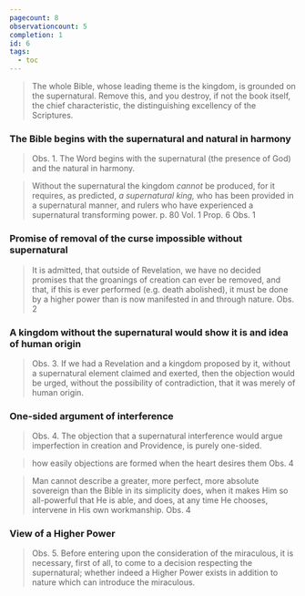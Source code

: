 ```yaml
---
pagecount: 8
observationcount: 5
completion: 1
id: 6
tags:
  - toc
---
```

>The whole Bible, whose leading theme is the kingdom, is grounded on the supernatural. Remove this, and you destroy, if not the book itself, the chief characteristic, the distinguishing excellency of the Scriptures.
### The Bible begins with the supernatural and natural in harmony
>Obs. 1. The Word begins with the supernatural (the presence of God) and the natural in harmony.

> Without the supernatural the kingdom *cannot* be produced, for it requires, as predicted, *a supernatural king,* who has been provided in a supernatural manner, and rulers who have experienced a supernatural transforming power.
> p. 80 Vol. 1 Prop. 6 Obs. 1
### Promise of removal of the curse impossible without supernatural
>It is admitted, that outside of Revelation, we have no decided promises that the groanings of creation can ever be removed, and that, if this is ever performed (e.g. death abolished), it must be done by a higher power than is now manifested in and through nature.
>Obs. 2
### A kingdom without the supernatural would show it is and idea of human origin
>Obs. 3. If we had a Revelation and a kingdom proposed by it, without a supernatural element claimed and exerted, then the objection would be urged, without the possibility of contradiction, that it was merely of human origin.
### One-sided argument of interference
>Obs. 4. The objection that a supernatural interference would argue imperfection in creation and Providence, is purely one-sided.

>how easily objections are formed when the heart desires them
>Obs. 4

>Man cannot describe a greater, more perfect, more absolute sovereign than the Bible in its simplicity does, when it makes Him so all-powerful that He is able, and does, at any time He chooses, intervene in His own workmanship.
>Obs. 4
### View of a Higher Power
>Obs. 5. Before entering upon the consideration of the miraculous, it is necessary, first of all, to come to a decision respecting the supernatural; whether indeed a Higher Power exists in addition to nature which can introduce the miraculous.